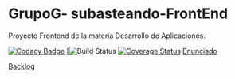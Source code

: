 # GrupoG- subasteando-FrontEnd
Proyecto Frontend de la materia Desarrollo de Aplicaciones. 

[![Codacy Badge](https://api.codacy.com/project/badge/Grade/105fd22e24c4415da48abc3d8e0ebd9c)](https://www.codacy.com/app/alannrod/GrupoG-FrontEnd?utm_source=github.com&amp;utm_medium=referral&amp;utm_content=Grupo-G-022018-DAPP-lCoronel-aRodriguez/GrupoG-FrontEnd&amp;utm_campaign=Badge_Grade)
[![Build Status](https://travis-ci.com/Grupo-G-022018-DAPP-lCoronel-aRodriguez/GrupoG-FrontEnd.svg?branch=master)
[![Coverage Status](https://coveralls.io/repos/github/Grupo-G-022018-DAPP-lCoronel-aRodriguez/GrupoG-FrontEnd/badge.svg?branch=master)](https://coveralls.io/github/Grupo-G-022018-DAPP-lCoronel-aRodriguez/GrupoG-FrontEnd?branch=master)
[Enunciado](https://docs.google.com/document/d/1N50E7Xl4iQVW8y7XOkl7L__GOLpxkDCGYL7tcmMiHcE/edit)

[Backlog](https://trello.com/b/agb3ycLB/modelo-subastando)

